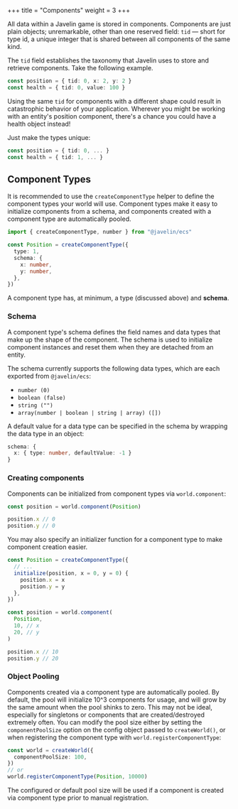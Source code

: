 +++
title = "Components"
weight = 3
+++

All data within a Javelin game is stored in components. Components are just plain objects; unremarkable, other than one reserved field: `tid` — short for type id, a unique integer that is shared between all components of the same kind.

The `tid` field establishes the taxonomy that Javelin uses to store and retrieve components. Take the following example.

```typescript
const position = { tid: 0, x: 2, y: 2 }
const health = { tid: 0, value: 100 }
```

Using the same `tid` for components with a different shape could result in catastrophic behavior of your application. Wherever you might be working with an entity's position component, there's a chance you could have a health object instead!

Just make the types unique:

```typescript
const position = { tid: 0, ... }
const health = { tid: 1, ... }
```

## Component Types

It is recommended to use the `createComponentType` helper to define the component types your world will use. Component types make it easy to initialize components from a schema, and components created with a component type are automatically pooled.

```typescript
import { createComponentType, number } from "@javelin/ecs"

const Position = createComponentType({
  type: 1,
  schema: {
    x: number,
    y: number,
  },
})
```

A component type has, at minimum, a type (discussed above) and **schema**.

### Schema

A component type's schema defines the field names and data types that make up the shape of the component. The schema is used to initialize component instances and reset them when they are detached from an entity.

The schema currently supports the following data types, which are each exported from `@javelin/ecs`:

- `number (0)`
- `boolean (false)`
- `string ("")`
- `array(number | boolean | string | array) ([])`

A default value for a data type can be specified in the schema by wrapping the data type in an object:

```typescript
schema: {
  x: { type: number, defaultValue: -1 }
}
```

### Creating components

Components can be initialized from component types via `world.component`:

```typescript
const position = world.component(Position)

position.x // 0
position.y // 0
```

You may also specify an initializer function for a component type to make component creation easier.

```typescript
const Position = createComponentType({
  // ...
  initialize(position, x = 0, y = 0) {
    position.x = x
    position.y = y
  },
})

const position = world.component(
  Position,
  10, // x
  20, // y
)

position.x // 10
position.y // 20
```

### Object Pooling

Components created via a component type are automatically pooled. By default, the pool will initialize 10^3 components for usage, and will grow by the same amount when the pool shinks to zero. This may not be ideal, especially for singletons or components that are created/destroyed extremely often. You can modify the pool size either by setting the `componentPoolSize` option on the config object passed to `createWorld()`, or when registering the component type with `world.registerComponentType`:

```typescript
const world = createWorld({
  componentPoolSize: 100,
})
// or
world.registerComponentType(Position, 10000)
```

The configured or default pool size will be used if a component is created via component type prior to manual registration.
